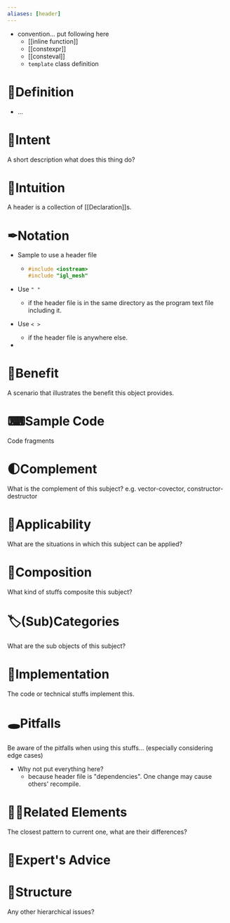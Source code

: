 ```yaml
---
aliases: [header]
---
```


- convention... put following here
    - [[inline function]]
    - [[constexpr]]
    - [[consteval]]
    - `template`  class definition
    
# 📝Definition
- ...

# 🎯Intent
 A short description what does this thing do?

# 🧠Intuition
A header is a collection of [[Declaration]]s.

# ✒Notation
- Sample to use a header file
    - ```c++
      #include <iostream>
      #include "igl_mesh"
      ```
    
- Use `" "`
    - if the header file is in the same directory as the program text file including it.
    
- Use `< >`
    - if the header file is anywhere else.
    
-

# 🚀Benefit
 A scenario that illustrates the benefit this object provides.

# ⌨Sample Code
 Code fragments

# 🌓Complement
What is the complement of this subject? e.g. vector-covector, constructor-destructor

# 🤳Applicability
 What are the situations in which this subject can be applied?

# 🧪Composition
What kind of stuffs composite this subject?

# 🏷(Sub)Categories
What are the sub objects of this subject?

# 🔎Implementation
 The code or technical stuffs implement this.

# 🕳Pitfalls
Be aware of the pitfalls when using this stuffs... (especially considering edge cases)
- Why not put everything here?
    - because header file is "dependencies". One change may cause others' recompile.
    
# 🙋‍♂️Related Elements
 The closest pattern to current one, what are their differences?

# 🥼Expert's Advice

# 🧱Structure
Any other hierarchical issues?

